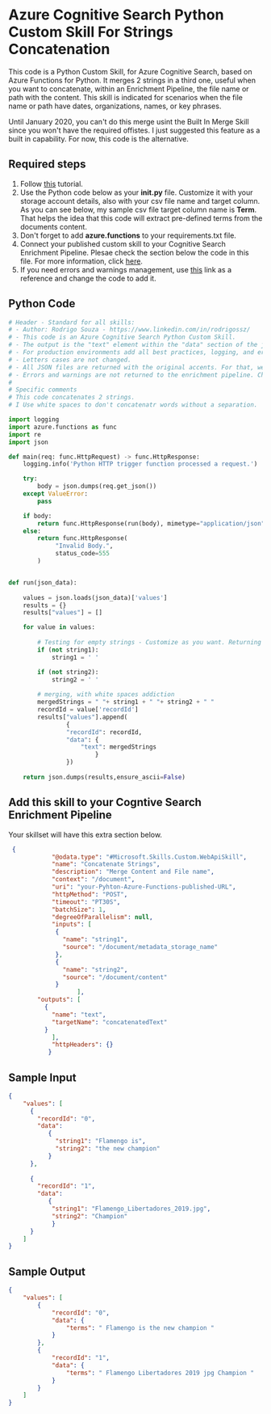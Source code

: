 # Azure Cognitive Search Python Custom Skill For Strings Concatenation

This code is a Python Custom Skill, for Azure Cognitive Search, based on Azure Functions for Python. It merges 2 strings in a third one, useful when you want to concatenate, within an Enrichment Pipeline, the file name or path with the content. This skill is indicated for scenarios when the file name or path have dates, organizations, names, or key phrases. 

Until January 2020, you can't do this merge usint the Built In Merge Skill since you won't have the required offistes. I just suggested this feature as a built in capability. For now, this code is the alternative.

## Required steps

1. Follow [this](https://docs.microsoft.com/en-us/azure/azure-functions/functions-create-first-function-python) tutorial.
1. Use the Python code below as your **__init__.py** file. Customize it with your storage account details, also with your csv file name and target column. As you can see below, my sample csv file target column name is **Term**. That helps the idea that this code will extract pre-defined terms from the documents content.
1. Don't forget to add **azure.functions** to your requirements.txt file.
1. Connect your published custom skill to your Cognitive Search Enrichment Pipeline. Plesae check the section below the code in this file. For more information, click [here](https://docs.microsoft.com/en-us/azure/search/cognitive-search-create-custom-skill-example#connect-to-your-pipeline).
1. If you need errors and warnings management, use [this](https://docs.microsoft.com/en-us/azure/search/cognitive-search-custom-skill-interface#web-api-custom-skill-interface) link as a reference and change the code to add it.

## Python Code

```python
# Header - Standard for all skills:
# - Author: Rodrigo Souza - https://www.linkedin.com/in/rodrigossz/
# - This code is an Azure Cognitive Search Python Custom Skill.
# - The output is the "text" element within the "data" section of the json file.
# - For production environments add all best practices, logging, and error management that you need.
# - Letters cases are not changed.
# - All JSON files are returned with the original accents. For that, we use ensure_ascii=False.
# - Errors and warnings are not returned to the enrichment pipeline. Chage the code as you need to add this feature.
#
# Specific comments
# This code concatenates 2 strings. 
# I Use white spaces to don't concatenatr words without a separation.

import logging
import azure.functions as func
import re
import json

def main(req: func.HttpRequest) -> func.HttpResponse:
    logging.info('Python HTTP trigger function processed a request.')

    try:
        body = json.dumps(req.get_json())
    except ValueError:
        pass

    if body:
        return func.HttpResponse(run(body), mimetype="application/json")
    else:
        return func.HttpResponse(
             "Invalid Body.",
             status_code=555
        )


def run(json_data):
    
    values = json.loads(json_data)['values']
    results = {}
    results["values"] = []

    for value in values:
        
        # Testing for empty strings - Customize as you want. Returning white spaces
        if (not string1):
            string1 = ' '

        if (not string2):
            string2 = ' '
       
        # merging, with white spaces addiction
        mergedStrings = " "+ string1 + " "+ string2 + " "
        recordId = value['recordId']
        results["values"].append(
                {
                "recordId": recordId,
                "data": {
                    "text": mergedStrings
                        }
                })
                    
    return json.dumps(results,ensure_ascii=False)
```

## Add this skill to your Cogntive Search Enrichment Pipeline

Your skillset will have this extra section below.

```json
 {
            "@odata.type": "#Microsoft.Skills.Custom.WebApiSkill",
            "name": "Concatenate Strings",
            "description": "Merge Content and File name",
            "context": "/document",
            "uri": "your-Pyhton-Azure-Functions-published-URL",
            "httpMethod": "POST",
            "timeout": "PT30S",
            "batchSize": 1,
            "degreeOfParallelism": null,
            "inputs": [
             {
               "name": "string1",
               "source": "/document/metadata_storage_name"
             },
             {
               "name": "string2",
               "source": "/document/content"
             }
                   ],
        "outputs": [
          {
            "name": "text",
            "targetName": "concatenatedText"
          }
            ],
            "httpHeaders": {}
           }
```

## Sample Input

```json
{
    "values": [
      {
        "recordId": "0",
        "data":
           {
             "string1": "Flamengo is",
             "string2": "the new champion"
           }
      },
        
      {
        "recordId": "1",
        "data":
           {
            "string1": "Flamengo_Libertadores_2019.jpg",
            "string2": "Champion"
            }
      }
    ]
}
```

## Sample Output

```json
{
    "values": [
        {
            "recordId": "0",
            "data": {
                "terms": " Flamengo is the new champion "
            }
        },
        {
            "recordId": "1",
            "data": {
                "terms": " Flamengo Libertadores 2019 jpg Champion "
            }
        }
    ]
}
```

